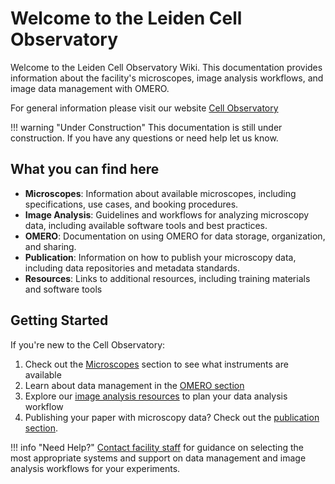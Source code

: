 # Welcome to the Leiden Cell Observatory

Welcome to the Leiden Cell Observatory Wiki. This documentation provides information about the facility's microscopes, image analysis workflows, and image data management with OMERO.

For general information please visit our website [Cell Observatory](https://www.universiteitleiden.nl/en/science/cell-observatory)

!!! warning "Under Construction"
    This documentation is still under construction. If you have any questions or need help let us know.

## What you can find here

- **Microscopes**: Information about available microscopes, including specifications, use cases, and booking procedures.
- **Image Analysis**: Guidelines and workflows for analyzing microscopy data, including available software tools and best practices.
- **OMERO**: Documentation on using OMERO for data storage, organization, and sharing.
- **Publication**: Information on how to publish your microscopy data, including data repositories and metadata standards.
- **Resources**: Links to additional resources, including training materials and software tools

## Getting Started

If you're new to the Cell Observatory:

1. Check out the [Microscopes](microscopes/index.md) section to see what instruments are available
2. Learn about data management in the [OMERO section](omero/index.md)
3. Explore our [image analysis resources](analysis/index.md) to plan your data analysis workflow 
4. Publishing your paper with microscopy data? Check out the [publication section](publishing/index.md).

!!! info "Need Help?"
    [Contact facility staff](contact.md) for guidance on selecting the most appropriate systems and support on data management and image analysis workflows for your experiments.
